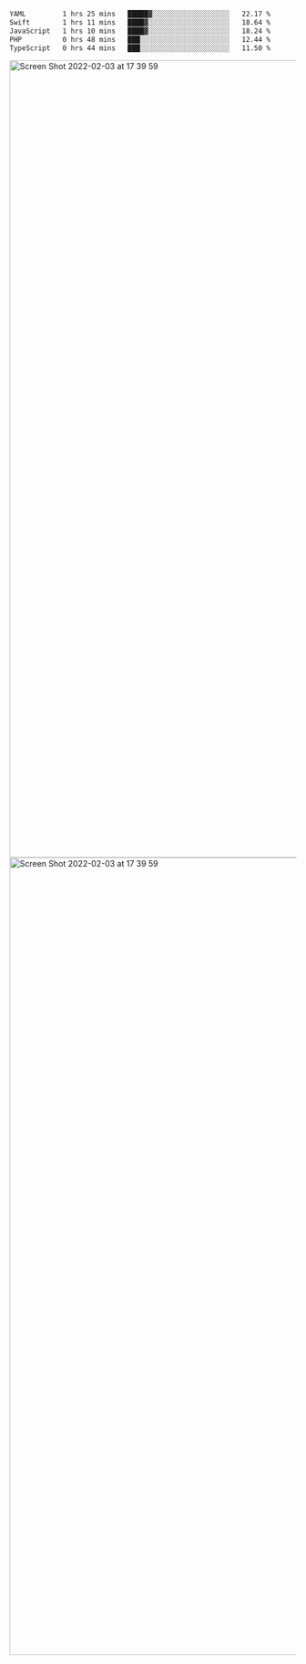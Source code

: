 <!--START_SECTION:waka-->

```txt
YAML         1 hrs 25 mins   █████▓░░░░░░░░░░░░░░░░░░░   22.17 %
Swift        1 hrs 11 mins   ████▓░░░░░░░░░░░░░░░░░░░░   18.64 %
JavaScript   1 hrs 10 mins   ████▓░░░░░░░░░░░░░░░░░░░░   18.24 %
PHP          0 hrs 48 mins   ███░░░░░░░░░░░░░░░░░░░░░░   12.44 %
TypeScript   0 hrs 44 mins   ███░░░░░░░░░░░░░░░░░░░░░░   11.50 %
```

<!--END_SECTION:waka-->

<img width="1400" alt="Screen Shot 2022-02-03 at 17 39 59" src="https://user-images.githubusercontent.com/45716542/152387304-f2b60485-53a6-4f4b-a818-5cefb1b0c0ae.png">
<img width="1400" alt="Screen Shot 2022-02-03 at 17 39 59" src="https://user-images.githubusercontent.com/45716542/152387273-ea5cdf21-2a45-44da-8bef-00c1763b1d42.png">
